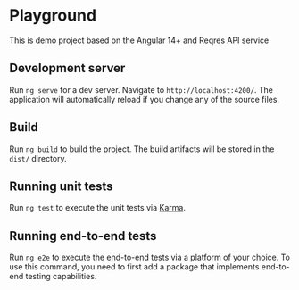 # Playground

This is demo project based on the Angular 14+ and  Reqres API service

## Development server

Run `ng serve` for a dev server. Navigate to `http://localhost:4200/`. The application will automatically reload if you change any of the source files.

## Build

Run `ng build` to build the project. The build artifacts will be stored in the `dist/` directory.

## Running unit tests

Run `ng test` to execute the unit tests via [Karma](https://karma-runner.github.io).

## Running end-to-end tests

Run `ng e2e` to execute the end-to-end tests via a platform of your choice. To use this command, you need to first add a package that implements end-to-end testing capabilities.
